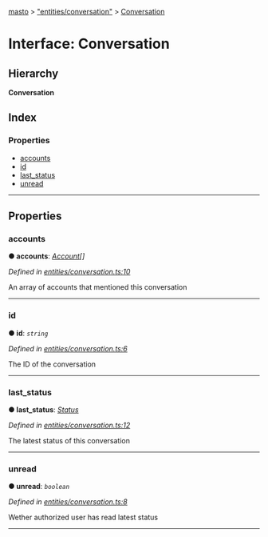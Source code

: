 [masto](../README.md) > ["entities/conversation"](../modules/_entities_conversation_.md) > [Conversation](../interfaces/_entities_conversation_.conversation.md)

# Interface: Conversation

## Hierarchy

**Conversation**

## Index

### Properties

* [accounts](_entities_conversation_.conversation.md#accounts)
* [id](_entities_conversation_.conversation.md#id)
* [last_status](_entities_conversation_.conversation.md#last_status)
* [unread](_entities_conversation_.conversation.md#unread)

---

## Properties

<a id="accounts"></a>

###  accounts

**● accounts**: *[Account](_entities_account_.account.md)[]*

*Defined in [entities/conversation.ts:10](https://github.com/neet/masto.js/blob/a11943e/src/entities/conversation.ts#L10)*

An array of accounts that mentioned this conversation

___
<a id="id"></a>

###  id

**● id**: *`string`*

*Defined in [entities/conversation.ts:6](https://github.com/neet/masto.js/blob/a11943e/src/entities/conversation.ts#L6)*

The ID of the conversation

___
<a id="last_status"></a>

###  last_status

**● last_status**: *[Status](_entities_status_.status.md)*

*Defined in [entities/conversation.ts:12](https://github.com/neet/masto.js/blob/a11943e/src/entities/conversation.ts#L12)*

The latest status of this conversation

___
<a id="unread"></a>

###  unread

**● unread**: *`boolean`*

*Defined in [entities/conversation.ts:8](https://github.com/neet/masto.js/blob/a11943e/src/entities/conversation.ts#L8)*

Wether authorized user has read latest status

___


